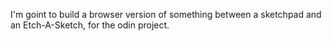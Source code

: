 I'm goint to build a browser version of something between a sketchpad and an Etch-A-Sketch, for the odin project.
